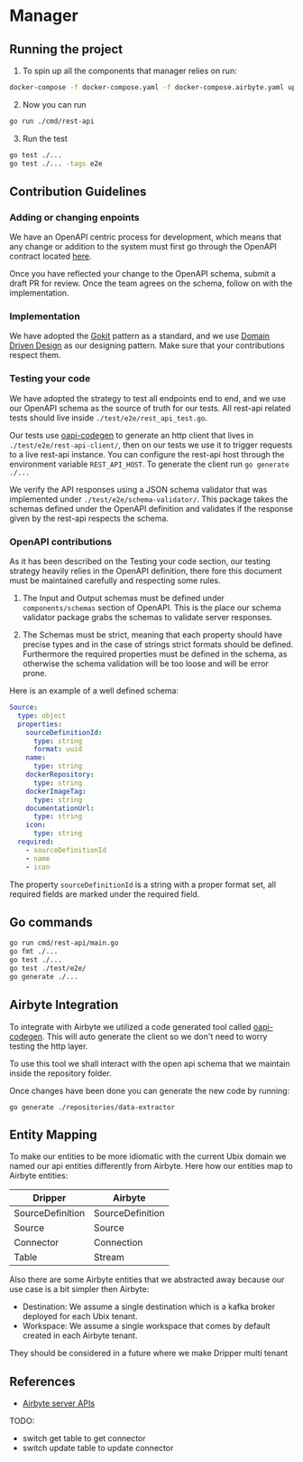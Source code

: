 # Manager

## Running the project

1. To spin up all the components that manager relies on run:
```bash
docker-compose -f docker-compose.yaml -f docker-compose.airbyte.yaml up
```
2. Now you can run
```bash
go run ./cmd/rest-api
```
3. Run the test
```bash
go test ./...
go test ./... -tags e2e
```
## Contribution Guidelines

### Adding or changing enpoints

We have an OpenAPI centric process for development, which means that any change or addition to the system must first go through the OpenAPI contract located [here](./docs/open-api-schema.yaml).

Once you have reflected your change to the OpenAPI schema, submit a draft PR for review. Once the team agrees on the schema, follow on with the implementation.

### Implementation

We have adopted the [Gokit](https://gokit.io/) pattern as a standard, and we use [Domain Driven Design](https://en.wikipedia.org/wiki/Domain-driven_design) as our designing pattern. Make sure that your contributions respect them.

### Testing your code

We have adopted the strategy to test all endpoints end to end, and we use our OpenAPI schema as the source of truth for our tests. All rest-api related tests should live inside `./test/e2e/rest_api_test.go`. 

Our tests use [oapi-codegen](https://github.com/oapi-codegen/oapi-codegen/) to generate an http client that lives in `./test/e2e/rest-api-client/`, then on our tests we use it to trigger requests to a live rest-api instance. You can configure the rest-api host through the environment variable `REST_API_HOST`. To generate the client run `go generate ./...`

We verify the API responses using a JSON schema validator that was implemented under `./test/e2e/schema-validator/`. This package takes the schemas defined under the OpenAPI definition and validates if the response given by the rest-api respects the schema.

### OpenAPI contributions

As it has been described on the Testing your code section, our testing strategy heavily relies in the OpenAPI definition, there fore this document must be maintained carefully and respecting some rules.

1. The Input and Output schemas must be defined under `components/schemas` section of OpenAPI. This is the place our schema validator package grabs the schemas to validate server responses.

2. The Schemas must be strict, meaning that each property should have precise types and in the case of strings strict formats should be defined. Furthermore the required properties must be defined in the schema, as otherwise the schema validation will be too loose and will be error prone.

Here is an example of a well defined schema:
```yaml
Source:
  type: object
  properties:
    sourceDefinitionId:
      type: string
      format: uuid
    name:
      type: string
    dockerRepository:
      type: string
    dockerImageTag:
      type: string
    documentationUrl:
      type: string
    icon:
      type: string
  required:
    - sourceDefinitionId
    - name
    - icon
```

The property `sourceDefinitionId` is a string with a proper format set, all required fields are marked under the required field.

## Go commands

```bash
go run cmd/rest-api/main.go
go fmt ./...
go test ./...
go test ./test/e2e/
go generate ./...
```

## Airbyte Integration

To integrate with Airbyte we utilized a code generated tool called [oapi-codegen](https://github.com/oapi-codegen/oapi-codegen). This will auto generate the client so we don't need to worry testing the http layer.

To use this tool we shall interact with the open api schema that we maintain inside the repository folder.

Once changes have been done you can generate the new code by running:
```
go generate ./repositories/data-extractor
```
## Entity Mapping

To make our entities to be more idiomatic with the current Ubix domain we named our api entities differently from Airbyte. Here how our entities map to Airbyte entities:

| Dripper          | Airbyte          |
| ---------------- | ---------------- |
| SourceDefinition | SourceDefinition |
| Source           | Source           |
| Connector        | Connection       |
| Table            | Stream           |

Also there are some Airbyte entities that we abstracted away because our use case is a bit simpler then Airbyte:
- Destination: We assume a single destination which is a kafka broker deployed for each Ubix tenant.
- Workspace: We assume a single workspace that comes by default created in each Airbyte tenant.

They should be considered in a future where we make Dripper multi tenant 

## References

- [Airbyte server APIs](https://github.com/airbytehq/airbyte-platform/tree/ed7bf3e27317ba5c7cba077653c8956d11529631/airbyte-server/src/main/java/io/airbyte/server/apis)

TODO:
- switch get table to get connector
- switch update table to update connector

